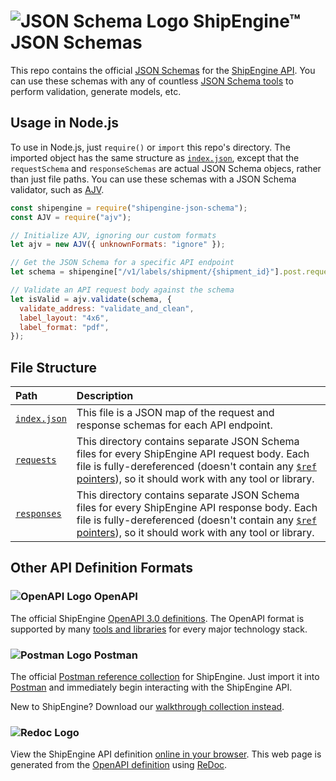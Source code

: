 ![JSON Schema Logo](https://shipengine.github.io/img/json-schema-logo.png) ShipEngine™ JSON Schemas
==============================================

This repo contains the official [JSON Schemas](https://json-schema.org/) for the [ShipEngine API](https://shipengine.com).  You can use these schemas with any of countless [JSON Schema tools](https://json-schema.org/implementations.html) to perform validation, generate models, etc.

Usage in Node.js
-----------------------------------
To use in Node.js, just `require()` or `import` this repo's directory.  The imported object has the same structure as [`index.json`](index.json), except that the `requestSchema` and `responseSchemas` are actual JSON Schema objecs, rather than just file paths.  You can use these schemas with a JSON Schema validator, such as [AJV](https://www.npmjs.com/package/ajv).

```javascript
const shipengine = require("shipengine-json-schema");
const AJV = require("ajv");

// Initialize AJV, ignoring our custom formats
let ajv = new AJV({ unknownFormats: "ignore" });

// Get the JSON Schema for a specific API endpoint
let schema = shipengine["/v1/labels/shipment/{shipment_id}"].post.requestSchema;

// Validate an API request body against the schema
let isValid = ajv.validate(schema, {
  validate_address: "validate_and_clean",
  label_layout: "4x6",
  label_format: "pdf",
});
```


File Structure
-----------------------------------

|Path                       |Description
|:--------------------------|:--------------------------------
|[`index.json`](index.json) |This file is a JSON map of the request and response schemas for each API endpoint.
|[`requests`](requests)     |This directory contains separate JSON Schema files for every ShipEngine API request body.  Each file is fully-dereferenced (doesn't contain any [`$ref` pointers](https://json-schema.org/latest/json-schema-core.html#rfc.section.8.3)), so it should work with any tool or library.
|[`responses`](responses)   |This directory contains separate JSON Schema files for every ShipEngine API response body.  Each file is fully-dereferenced (doesn't contain any [`$ref` pointers](https://json-schema.org/latest/json-schema-core.html#rfc.section.8.3)), so it should work with any tool or library.


Other API Definition Formats
-----------------------------------

### ![OpenAPI Logo](https://shipengine.github.io/img/openapi-logo-small.png) OpenAPI
The official ShipEngine [OpenAPI 3.0 definitions](https://github.com/ShipEngine/shipengine-openapi).  The OpenAPI format is supported by many [tools and libraries](https://openapi.tools/) for every major technology stack.

### ![Postman Logo](https://shipengine.github.io/img/postman-logo-small.png) Postman
The official [Postman reference collection](https://documenter.getpostman.com/view/305204/SW7W5V6o) for ShipEngine.  Just import it into [Postman](https://getpostman.com) and immediately begin interacting with the ShipEngine API. 


New to ShipEngine? Download our [walkthrough collection instead](https://documenter.getpostman.com/view/305204/SW7XbA6V).

### ![Redoc Logo](https://shipengine.github.io/img/redoc-logo-small.png)
View the ShipEngine API definition [online in your browser](https://shipengine.github.io/shipengine-openapi/). This web page is generated from the [OpenAPI definition](https://github.com/ShipEngine/shipengine-openapi) using [ReDoc](https://github.com/Redocly/redoc).
